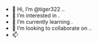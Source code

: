 - 👋 Hi, I’m @tiger322 ..
- 👀 I’m interested in .
- 🌱 I’m currently learning .
- 💞️ I’m looking to collaborate on ..
- 📫

  
<!---
tiger322/tiger322 is a ✨ special ✨ repository because its `README.md` (this file) appears on your GitHub profile.
You can click the Preview link to take a look at your changes.
--->
